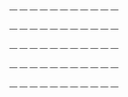 [　]()
[　]()
[　]()
[　]()
[　]()
[　]()
[　]()
[　]()
[　]()
[　]()
[　]()
<!-- -->
[　]()
[　]()
[　]()
[　]()
[　]()
[　]()
[　]()
[　]()
[　]()
[　]()
[　]()
<!-- -->
[　]()
[　]()
[　]()
[　]()
[　]()
[　](./Book/README.md)
[　]()
[　]()
[　]()
[　]()
[　]()
<!-- -->
[　]()
[　]()
[　]()
[　]()
[　]()
[　]()
[　]()
[　]()
[　]()
[　]()
[　]()
<!-- -->
[　]()
[　]()
[　]()
[　]()
[　]()
[　]()
[　]()
[　]()
[　]()
[　]()
[　]()
